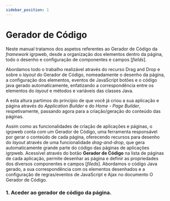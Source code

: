 ```yaml
---
sidebar_position: 1
---
```


# Gerador de Código
Neste manual tratamos dos aspetos referentes ao Gerador de Código da _framework_ igrpweb, desde a organização dos elementos dentro da página, todo o desenho e configuração de componentes e campos [_fields_].

Abordamos todo o trabalho realizável através do recurso Drag and Drop e sobre o _layout_ do Gerador de Código, nomeadamente o desenho da página, a configuração dos elementos, eventos de JavaScript botões e o código java gerado automaticamente, enfatizando a correspondência entre os elementos do _layout_ e métodos e variáveis das classes Java.

A esta altura partimos do princípio de que você já criou a sua aplicação e página através do _Application Builder_ e do _Home - Page Builder_, respetivamente, passando agora para a criação/geração do conteúdo das páginas.

Assim como as funcionalidades de criação de aplicações e páginas, o igrpweb conta com um Gerador de Código, uma ferramenta responsável por gerar o conteúdo de cada página, oferecendo recursos para desenho do _layout_ através de uma funcionalidade _drag-and-drop_, que gera automaticamente grande parte do código das páginas de aplicações igrpweb. Acessível através do botão **Gerador de Código** na lista de páginas de cada aplicação, permite desenhar as página e definir as propriedades dos diversos componentes e campos [_fileds_]. Abordamos o código Java gerado, a sua correspondência com os elementos desenhados e a configuração de regras/eventos de JavaScript e Ajax no documento O Gerador de Código.

### 1. Aceder ao gerador de código da página.